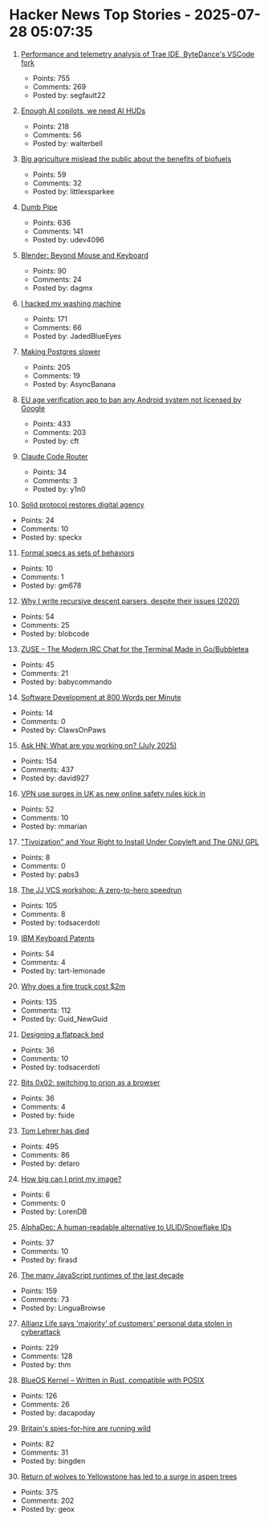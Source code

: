 # Hacker News Top Stories - 2025-07-28 05:07:35

1. [Performance and telemetry analysis of Trae IDE, ByteDance's VSCode fork](https://github.com/segmentationf4u1t/trae_telemetry_research)
   - Points: 755
   - Comments: 269
   - Posted by: segfault22

2. [Enough AI copilots, we need AI HUDs](https://www.geoffreylitt.com/2025/07/27/enough-ai-copilots-we-need-ai-huds)
   - Points: 218
   - Comments: 56
   - Posted by: walterbell

3. [Big agriculture mislead the public about the benefits of biofuels](https://lithub.com/how-big-agriculture-mislead-the-public-about-the-benefits-of-biofuels/)
   - Points: 59
   - Comments: 32
   - Posted by: littlexsparkee

4. [Dumb Pipe](https://www.dumbpipe.dev/)
   - Points: 636
   - Comments: 141
   - Posted by: udev4096

5. [Blender: Beyond Mouse and Keyboard](https://code.blender.org/2025/07/beyond-mouse-keyboard/)
   - Points: 90
   - Comments: 24
   - Posted by: dagmx

6. [I hacked my washing machine](https://nexy.blog/2025/07/27/how-i-hacked-my-washing-machine/)
   - Points: 171
   - Comments: 66
   - Posted by: JadedBlueEyes

7. [Making Postgres slower](https://byteofdev.com/posts/making-postgres-slow/)
   - Points: 205
   - Comments: 19
   - Posted by: AsyncBanana

8. [EU age verification app to ban any Android system not licensed by Google](https://www.reddit.com/r/degoogle/s/YxmPgFes8a)
   - Points: 433
   - Comments: 203
   - Posted by: cft

9. [Claude Code Router](https://github.com/musistudio/claude-code-router)
   - Points: 34
   - Comments: 3
   - Posted by: y1n0

10. [Solid protocol restores digital agency](https://www.schneier.com/blog/archives/2025/07/how-solid-protocol-restores-digital-agency.html)
   - Points: 24
   - Comments: 10
   - Posted by: speckx

11. [Formal specs as sets of behaviors](https://surfingcomplexity.blog/2025/07/26/formal-specs-as-sets-of-behaviors/)
   - Points: 10
   - Comments: 1
   - Posted by: gm678

12. [Why I write recursive descent parsers, despite their issues (2020)](https://utcc.utoronto.ca/~cks/space/blog/programming/WhyRDParsersForMe)
   - Points: 54
   - Comments: 25
   - Posted by: blobcode

13. [ZUSE – The Modern IRC Chat for the Terminal Made in Go/Bubbletea](https://github.com/babycommando/zuse)
   - Points: 45
   - Comments: 21
   - Posted by: babycommando

14. [Software Development at 800 Words per Minute](https://neurrone.com/posts/software-development-at-800-wpm/)
   - Points: 14
   - Comments: 0
   - Posted by: ClawsOnPaws

15. [Ask HN: What are you working on? (July 2025)](undefined)
   - Points: 154
   - Comments: 437
   - Posted by: david927

16. [VPN use surges in UK as new online safety rules kick in](https://www.ft.com/content/356674b0-9f1d-4f95-b1d5-f27570379a9b)
   - Points: 52
   - Comments: 10
   - Posted by: mmarian

17. ["Tivoization" and Your Right to Install Under Copyleft and The GNU GPL](https://sfconservancy.org/blog/2021/jul/23/tivoization-and-the-gpl-right-to-install/)
   - Points: 8
   - Comments: 0
   - Posted by: pabs3

18. [The JJ VCS workshop: A zero-to-hero speedrun](https://github.com/jkoppel/jj-workshop)
   - Points: 105
   - Comments: 8
   - Posted by: todsacerdoti

19. [IBM Keyboard Patents](https://sharktastica.co.uk/topics/patents)
   - Points: 54
   - Comments: 4
   - Posted by: tart-lemonade

20. [Why does a fire truck cost $2m](https://thehustle.co/originals/why-does-a-fire-truck-cost-2-million)
   - Points: 135
   - Comments: 112
   - Posted by: Guid_NewGuid

21. [Designing a flatpack bed](https://kevinlynagh.com/newsletter/2025_07_flatpack/)
   - Points: 36
   - Comments: 10
   - Posted by: todsacerdoti

22. [Bits 0x02: switching to orion as a browser](https://andinfinity.eu/post/2025-07-24-bits-0x02/)
   - Points: 36
   - Comments: 4
   - Posted by: fside

23. [Tom Lehrer has died](https://www.nytimes.com/2025/07/27/arts/music/tom-lehrer-dead.html)
   - Points: 495
   - Comments: 86
   - Posted by: detaro

24. [How big can I print my image?](https://maurycyz.com/misc/printing/)
   - Points: 6
   - Comments: 0
   - Posted by: LorenDB

25. [AlphaDec: A human-readable alternative to ULID/Snowflake IDs](https://github.com/firasd/alphadec)
   - Points: 37
   - Comments: 10
   - Posted by: firasd

26. [The many JavaScript runtimes of the last decade](https://buttondown.com/whatever_jamie/archive/the-many-many-many-javascript-runtimes-of-the-last-decade/)
   - Points: 159
   - Comments: 73
   - Posted by: LinguaBrowse

27. [Allianz Life says 'majority' of customers' personal data stolen in cyberattack](https://techcrunch.com/2025/07/26/allianz-life-says-majority-of-customers-personal-data-stolen-in-cyberattack/)
   - Points: 229
   - Comments: 128
   - Posted by: thm

28. [BlueOS Kernel – Written in Rust, compatible with POSIX](https://github.com/vivoblueos/kernel)
   - Points: 126
   - Comments: 26
   - Posted by: dacapoday

29. [Britain's spies-for-hire are running wild](https://www.politico.eu/article/uk-british-spies-private-intelligence-government-ministers/)
   - Points: 82
   - Comments: 31
   - Posted by: bingden

30. [Return of wolves to Yellowstone has led to a surge in aspen trees](https://www.livescience.com/animals/land-mammals/return-of-wolves-to-yellowstone-has-led-to-a-surge-in-aspen-trees-unseen-for-80-years)
   - Points: 375
   - Comments: 202
   - Posted by: geox


